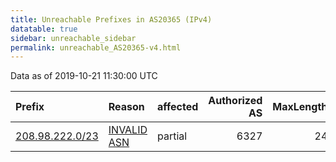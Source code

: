 ```yaml
---
title: Unreachable Prefixes in AS20365 (IPv4)
datatable: true
sidebar: unreachable_sidebar
permalink: unreachable_AS20365-v4.html
---
```


Data as of 2019-10-21 11:30:00 UTC


<div class="datatable-begin"></div>

| Prefix                                                   | Reason                                                                                                 | affected   |   Authorized AS |   MaxLength | Anchor                           |   unreachable /24s |
|:---------------------------------------------------------|:-------------------------------------------------------------------------------------------------------|:-----------|----------------:|------------:|:---------------------------------|-------------------:|
| [208.98.222.0/23](https://stat.ripe.net/208.98.222.0/23) | [INVALID ASN](https://rpki-validator.ripe.net/announcement-preview?asn=AS20365&prefix=208.98.222.0/23) | partial    |            6327 |          24 | [ARIN](unreachable_ARIN-v4.html) |                  2 |

<div class="datatable-end"></div>